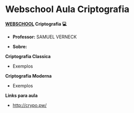 # Webschool Aula Criptografia

#### [WEBSCHOOL](https://github.com/Webschool-io) Criptografia :computer: 


* **Professor:** SAMUEL VERNECK

* **Sobre:**

**Criptografia Classica**

* Exemplos

**Criptografia Moderna**

* Exemplos

**Links para aula**
* http://crypo.pw/
